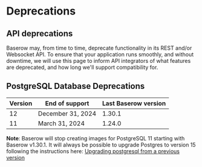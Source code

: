 # Deprecations

## API deprecations

Baserow may, from time to time, deprecate functionality in its REST and/or Websocket 
API. To ensure that your application runs smoothly, and without downtime, we will use this
page to inform API integrators of what features are deprecated, and how long we'll
support compatibility for.


## PostgreSQL Database Deprecations

| Version | End of support       | Last Baserow version |
|---------|----------------------|----------------------|
| 12      | December 31, 2024    | 1.30.1               |
| 11      | March 31, 2024       | 1.24.0               |


**Note**: Baserow will stop creating images for PostgreSQL 11 starting with Baserow 
v1.30.1. It will always be possible to upgrade Postgres to version 15 following the 
instructions here:
[Upgrading postgresql from a previous version](../installation%2Finstall-with-docker.md#upgrading-postgresql-database-from-a-previous-version)
